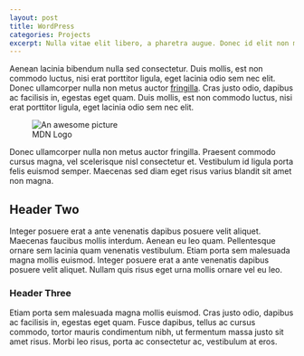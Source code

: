 ```yaml
---
layout: post
title: WordPress
categories: Projects
excerpt: Nulla vitae elit libero, a pharetra augue. Donec id elit non mi porta gravida at eget metus.
---
```


Aenean lacinia bibendum nulla sed consectetur. Duis mollis, est non commodo luctus, nisi erat porttitor ligula, eget lacinia odio sem nec elit. Donec ullamcorper nulla non metus auctor <a href="#">fringilla</a>. Cras justo odio, dapibus ac facilisis in, egestas eget quam. Duis mollis, est non commodo luctus, nisi erat porttitor ligula, eget lacinia odio sem nec elit.

<!-- ![placeholder](https://source.unsplash.com/user/vanschneider/800x500) -->

<figure>
  <img src="https://source.unsplash.com/user/vanschneider/800x500" alt="An awesome picture">
  <figcaption>MDN Logo</figcaption>
</figure>

Donec ullamcorper nulla non metus auctor fringilla. Praesent commodo cursus magna, vel scelerisque nisl consectetur et. Vestibulum id ligula porta felis euismod semper. Maecenas sed diam eget risus varius blandit sit amet non magna.

## Header Two
Integer posuere erat a ante venenatis dapibus posuere velit aliquet. Maecenas faucibus mollis interdum. Aenean eu leo quam. Pellentesque ornare sem lacinia quam venenatis vestibulum. Etiam porta sem malesuada magna mollis euismod. Integer posuere erat a ante venenatis dapibus posuere velit aliquet. Nullam quis risus eget urna mollis ornare vel eu leo.

### Header Three
Etiam porta sem malesuada magna mollis euismod. Cras justo odio, dapibus ac facilisis in, egestas eget quam. Fusce dapibus, tellus ac cursus commodo, tortor mauris condimentum nibh, ut fermentum massa justo sit amet risus. Morbi leo risus, porta ac consectetur ac, vestibulum at eros.
